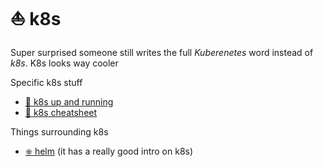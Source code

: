 # ⛵️ k8s

Super surprised someone still writes the full _Kuberenetes_ word instead of
_k8s_. K8s looks way cooler

Specific k8s stuff
- [🐋 k8s up and running](/k8s_up_and_running.md)
- [📝 k8s cheatsheet](/k8s_cheatsheet.md)

Things surrounding k8s
- [⎈ helm](/helm.md) (it has a really good intro on k8s)

